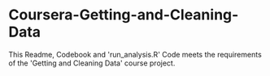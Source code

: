 # Coursera-Getting-and-Cleaning-Data
This Readme, Codebook and 'run_analysis.R' Code meets the requirements of the 'Getting and Cleaning Data' course project. 
